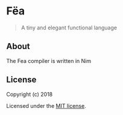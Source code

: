 # Fëa

> A tiny and elegant functional language 

## About

The Fea compiler is written in Nim



## License

Copyright (c) 2018

Licensed under the [MIT license](LICENSE).
